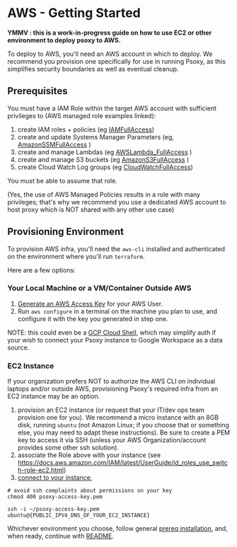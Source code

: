 # AWS - Getting Started

**YMMV : this is a work-in-progress guide on how to use EC2 or other environment  to deploy psoxy to AWS.**


To deploy to AWS, you'll need an AWS account in which to deploy. We recommend you provision one
specifically for use in running Psoxy, as this simplifies security boundaries as well as eventual
cleanup.

## Prerequisites

You must have a IAM Role within the target AWS account with sufficient privileges to (AWS managed role examples linked):
   1. create IAM roles + policies (eg [IAMFullAccess](https://us-east-1.console.aws.amazon.com/iam/home?region=us-east-1#/policies/arn:aws:iam::aws:policy/IAMFullAccess$serviceLevelSummary))
   2. create and update Systems Manager Parameters (eg, [AmazonSSMFullAccess](https://us-east-1.console.aws.amazon.com/iam/home?region=us-east-1#/policies/arn:aws:iam::aws:policy/AmazonSSMFullAccess$serviceLevelSummary) )
   3. create and manage Lambdas (eg [AWSLambda_FullAccess](https://us-east-1.console.aws.amazon.com/iam/home?region=us-east-1#/policies/arn:aws:iam::aws:policy/AWSLambda_FullAccess$serviceLevelSummary) )
   4. create and manage S3 buckets (eg [AmazonS3FullAccess](https://us-east-1.console.aws.amazon.com/iam/home?region=us-east-1#/policies/arn:aws:iam::aws:policy/AmazonS3FullAccess$serviceLevelSummary) )
   5. create Cloud Watch Log groups (eg [CloudWatchFullAccess](https://us-east-1.console.aws.amazon.com/iam/home?region=us-east-1#/policies/arn:aws:iam::aws:policy/CloudWatchFullAccess$serviceLevelSummary))

You must be able to assume that role.

(Yes, the use of AWS Managed Policies results in a role with many privileges; that's why we
recommend you use a dedicated AWS account to host proxy which is NOT shared with any other use case)

## Provisioning Environment

To provision AWS infra, you'll need the `aws-cli` installed and authenticated on the environment
where you'll run `terraform`.

Here are a few options:

### Your Local Machine or a VM/Container Outside AWS

  1. [Generate an AWS Access Key](https://docs.aws.amazon.com/IAM/latest/UserGuide/id_credentials_access-keys.html) for your AWS User.
  2. Run `aws configure` in a terminal on the machine you plan to use, and configure it with the key
     you generated in step one.

NOTE: this could even be a [GCP Cloud Shell](https://cloud.google.com/shell), which may simplify
auth if your wish to connect your Psoxy instance to Google Workspace as a data source.


### EC2 Instance
If your organization prefers NOT to authorize the AWS CLI on individual laptops and/or outside AWS,
provisioning Psoxy's required infra from an EC2 instance may be an option.

  1. provision an EC2 instance (or request that your IT/dev ops team provision one for you). We
     recommend a micro instance with an 8GB disk, running `ubuntu` (not Amazon Linux; if you
     choose that or something else, you may need to adapt these instructions). Be sure to create a
     PEM key to access it via SSH (unless your AWS Organization/account provides some other ssh solution).
  2. associate the Role above with your instance (see https://docs.aws.amazon.com/IAM/latest/UserGuide/id_roles_use_switch-role-ec2.html)
  3. [connect to your instance](https://docs.aws.amazon.com/AWSEC2/latest/UserGuide/AccessingInstances.html?icmpid=docs_ec2_console),


```shell
# avoid ssh complaints about permissions on your key
chmod 400 psoxy-access-key.pem

ssh -i ~/psoxy-access-key.pem ubuntu@{PUBLIC_IPV4_DNS_OF_YOUR_EC2_INSTANCE}
```

Whichever environment you choose, follow general [prereq installation](../prereqs-ubuntu.md), and,
when ready, continue with [README](../../README.md).

